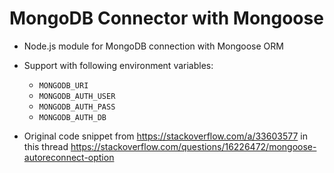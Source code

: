 # MongoDB Connector with Mongoose

- Node.js module for MongoDB connection with Mongoose ORM
- Support with following environment variables:
  - ```MONGODB_URI```
  - ```MONGODB_AUTH_USER```
  - ```MONGODB_AUTH_PASS```
  - ```MONGODB_AUTH_DB```

- Original code snippet from https://stackoverflow.com/a/33603577 in this thread https://stackoverflow.com/questions/16226472/mongoose-autoreconnect-option